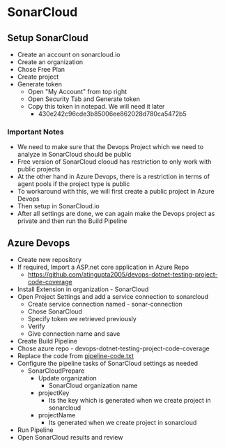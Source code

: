 # SonarCloud

## Setup SonarCloud
- Create an account on sonarcloud.io
- Create an organization
- Chose Free Plan
- Create project
- Generate token
  - Open "My Account" from top right
  - Open Security Tab and Generate token
  - Copy this token in notepad. We will need it later
    - 430e242c96cde3b85006ee862028d780ca5472b5
### Important Notes
- We need to make sure that the Devops Project which we need to analyze in SonarCloud should be public
- Free version of SonarCloud clooud has restriction to only work with public projects
- At the other hand in Azure Devops, there is a restriction in terms of agent pools if the project type is public
- To workaround with this, we will first create a public project in Azure  Devops
- Then setup in SonarCloud.io
- After all settings are done, we can again make the Devops project as private and then run the Build Pipeline

## Azure Devops
- Create new repository
- If required, Import a ASP.net core application in Azure Repo
  - https://github.com/atingupta2005/devops-dotnet-testing-project-code-coverage
- Install Extension in organization - SonarCloud
- Open Project Settings and add a service connection to sonarcloud
  - Create service connection named - sonar-connection
  - Chose SonarCloud
  - Specify token we retrieved previously
  - Verify
  - Give connection name and save
- Create Build Pipeline
- Chose azure repo - devops-dotnet-testing-project-code-coverage
- Replace the code from [pipeline-code.txt](pipeline-code.txt)
- Configure the pipeline tasks of SonarCloud settings as needed
  - SonarCloudPrepare
    - Update organization
      - SonarCloud organization name
    - projectKey
      - Its the key which is generated when we create project in sonarcloud
    - projectName
      - Its generated when we create project in sonarcloud
- Run Pipeline
- Open SonarCloud results and review
